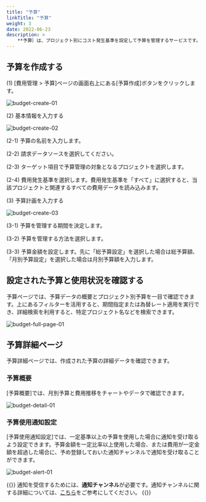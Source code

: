 ```yaml
---
title: "予算"
linkTitle: "予算"
weight: 3
date: 2022-06-23
description: >
    **予算｝は、プロジェクト別にコスト発生基準を設定して予算を管理するサービスです。
---
```


## 予算を作成する
(1) [費用管理 > 予算]ページの画面右上にある[予算作成]ボタンをクリックします。

![budget-create-01](/ja/docs/guides/cost-explorer/budget-img/budget-create-01.png)

(2) 基本情報を入力する

![budget-create-02](/ja/docs/guides/cost-explorer/budget-img/budget-create-02.png)

(2-1) 予算の名前を入力します。

(2-2) 請求データソースを選択してください。

(2-3) ターゲット項目で予算管理の対象となるプロジェクトを選択します。

(2-4) 費用発生基準を選択します。費用発生基準を「すべて」に選択すると、当該プロジェクトと関連するすべての費用データを読み込みます。


(3) 予算計画を入力する

![budget-create-03](/ja/docs/guides/cost-explorer/budget-img/budget-create-03.png)

(3-1) 予算を管理する期間を決定します。

(3-2) 予算を管理する方法を選択します。

(3-3) 予算金額を設定します。先に「総予算設定」を選択した場合は総予算額、「月別予算設定」を選択した場合は月別予算額を入力します。

## 設定された予算と使用状況を確認する
予算ページでは、予算データの概要とプロジェクト別予算を一目で確認できます。上にあるフィルターを活用すると、期間指定または為替レート適用を実行でき、詳細検索を利用すると、特定プロジェクト名などを検索できます。

![budget-full-page-01](/ja/docs/guides/cost-explorer/budget-img/budget-full-page-01.png)

## 予算詳細ページ
予算詳細ページでは、作成された予算の詳細データを確認できます。

### 予算概要
[予算概要]では、月別予算と費用推移をチャートやデータで確認できます。

![budget-detail-01](/ja/docs/guides/cost-explorer/budget-img/budget-detail-01.png)

### 予算使用通知設定
[予算使用通知設定]では、一定基準以上の予算を使用した場合に通知を受け取るよう設定できます。予算金額を一定比率以上使用した場合、または費用が一定金額を超過した場合に、予め登録しておいた通知チャンネルで通知を受け取ることができます。

![budget-alert-01](/ja/docs/guides/cost-explorer/budget-img/budget-alert-01.png)

{{<alert>}}
通知を受信するためには、**通知チャンネル**が必要です。通知チャンネルに関する詳細については、[こちら](/ja/docs/guides/my-page/notification-channel/)をご参考にしてください。
{{</alert>}}
